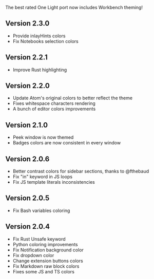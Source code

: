 The best rated One Light port now includes Workbench theming!

## Version 2.3.0
* Provide inlayHints colors
* Fix Notebooks selection colors

## Version 2.2.1
* Improve Rust highlighting

## Version 2.2.0
* Update Atom's original colors to better reflect the theme
* Fixes whitespace characters rendering
* A bunch of editor colors improvements

## Version 2.1.0

* Peek window is now themed
* Badges colors are now consistent in every window

## Version 2.0.6

* Better contrast colors for sidebar sections, thanks to @fthebaud
* Fix "in" keyword in JS loops
* Fix JS template literals inconsistencies

## Version 2.0.5

* Fix Bash variables coloring

## Version 2.0.4

* Fix Rust Unsafe keyword
* Python coloring improvements
* Fix Notification background color
* Fix dropdown color
* Change extension buttons colors
* Fix Markdown raw block colors
* Fixes some JS and TS colors
